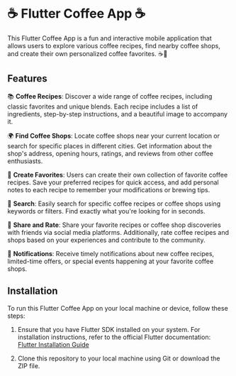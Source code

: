 # ☕️ Flutter Coffee App ☕️

This Flutter Coffee App is a fun and interactive mobile application that allows users to explore various coffee recipes, find nearby coffee shops, and create their own personalized coffee favorites. ☕️📱

## Features

📚 **Coffee Recipes**: Discover a wide range of coffee recipes, including classic favorites and unique blends. Each recipe includes a list of ingredients, step-by-step instructions, and a beautiful image to accompany it.

🌍 **Find Coffee Shops**: Locate coffee shops near your current location or search for specific places in different cities. Get information about the shop's address, opening hours, ratings, and reviews from other coffee enthusiasts.

📝 **Create Favorites**: Users can create their own collection of favorite coffee recipes. Save your preferred recipes for quick access, and add personal notes to each recipe to remember your modifications or brewing tips.

🔎 **Search**: Easily search for specific coffee recipes or coffee shops using keywords or filters. Find exactly what you're looking for in seconds.

💯 **Share and Rate**: Share your favorite recipes or coffee shop discoveries with friends via social media platforms. Additionally, rate coffee recipes and shops based on your experiences and contribute to the community.

🔔 **Notifications**: Receive timely notifications about new coffee recipes, limited-time offers, or special events happening at your favorite coffee shops.

## Installation

To run this Flutter Coffee App on your local machine or device, follow these steps:

1. Ensure that you have Flutter SDK installed on your system. For installation instructions, refer to the official Flutter documentation: [Flutter Installation Guide](https://flutter.dev/docs/get-started/install)

2. Clone this repository to your local machine using Git or download the ZIP file.

